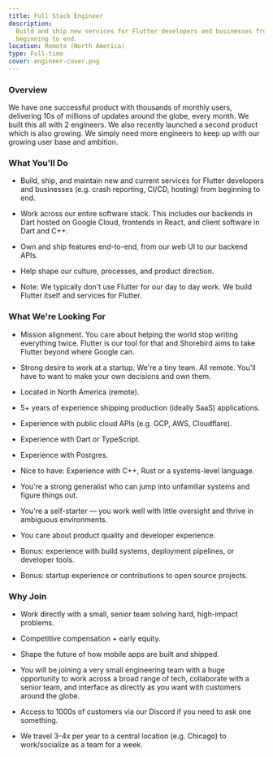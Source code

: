 ```yaml
---
title: Full Stack Engineer
description:
  Build and ship new services for Flutter developers and businesses from
  beginning to end.
location: Remote (North America)
type: Full-time
cover: engineer-cover.png
---
```


### Overview

We have one successful product with thousands of monthly users, delivering 10s
of millions of updates around the globe, every month. We built this all with 2
engineers. We also recently launched a second product which is also growing. We
simply need more engineers to keep up with our growing user base and ambition.

### What You'll Do

- Build, ship, and maintain new and current services for Flutter developers and businesses (e.g. crash
  reporting, CI/CD, hosting) from beginning to end.

- Work across our entire software stack. This includes our backends in Dart hosted on Google Cloud, frontends
  in React, and client software in Dart and C++.

- Own and ship features end-to-end, from our web UI to our backend APIs.

- Help shape our culture, processes, and product direction.

- Note: We typically don't use Flutter for our day to day work. We build Flutter itself and services for Flutter.

### What We're Looking For

- Mission alignment. You care about helping the world stop writing everything
  twice. Flutter is our tool for that and Shorebird aims to take Flutter beyond
  where Google can.

- Strong desire to work at a startup. We're a tiny team. All remote. You'll have
  to want to make your own decisions and own them.

- Located in North America (remote).

- 5+ years of experience shipping production (ideally SaaS) applications.

- Experience with public cloud APIs (e.g. GCP, AWS, Cloudflare).

- Experience with Dart or TypeScript.

- Experience with Postgres.

- Nice to have: Experience with C++, Rust or a systems-level language.

- You're a strong generalist who can jump into unfamiliar systems and figure
  things out.

- You're a self-starter — you work well with little oversight and thrive in
  ambiguous environments.
- You care about product quality and developer experience.

- Bonus: experience with build systems, deployment pipelines, or developer
  tools.

- Bonus: startup experience or contributions to open source projects.

### Why Join

- Work directly with a small, senior team solving hard, high-impact problems.

- Competitive compensation + early equity.

- Shape the future of how mobile apps are built and shipped.

- You will be joining a very small engineering team with a huge opportunity to work across
  a broad range of tech, collaborate with a senior team, and interface as
  directly as you want with customers around the globe.

- Access to 1000s of customers via our Discord if you need to ask one something.

- We travel 3-4x per year to a central location (e.g. Chicago) to work/socialize
  as a team for a week.
